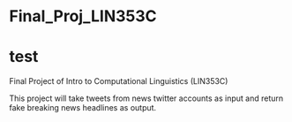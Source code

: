 # Final_Proj_LIN353C
# test
Final Project of Intro to Computational Linguistics (LIN353C)

This project will take tweets from news twitter accounts as input and return
fake breaking news headlines as output.
